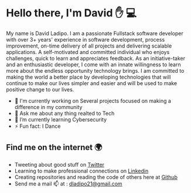 
# Hello there, I'm David :hand: :computer:
<!-- <img src="https://github.com/deedevs/deedevs/blob/main/gitemoji.png"> -->

My name is David Ladipo. I am a passionate Fullstack software developer with over 3+ years' experience in software development, process improvement, on-time delivery of all projects and delivering scalable applications. A self-motivated and committed individual who enjoys challenges, quick to learn and appreciates feedback. As an initiative-taker and an enthusiastic developer, I come with an innate willingness to learn more about the endless opportunity technology brings. I am committed to making the world a better place by developing technologies that will continue to make our lives simpler and easier and will be used to make positive change to our lives.


- 🔭 I'm currently working on Several projects focused on making a difference in my community 
- 💬 Ask me about any thing realted to Tech
- 🌱 I’m currently learning Cybersecurity 
- ⚡ Fun fact: I Dance

<!--
**deedevs/deedevs** is a ✨ _special_ ✨ repository because its `README.md` (this file) appears on your GitHub profile.

Here are some ideas to get you started:

- 🔭 I’m currently working on ...
- 🌱 I’m currently learning ...
- 👯 I’m looking to collaborate on ...
- 🤔 I’m looking for help with ...
- 💬 Ask me about ...
- 📫 How to reach me: ...
- 😄 Pronouns: ...
- ⚡ Fun fact: ...
-->


## Find me on the internet :earth_africa:
- Tweeting about good stuff on <a href="https://twitter.com/davy0417">Twitter</a>
- Learning to make professional connections on <a href="https://www.linkedin.com/in/david-ladipo-691348108/">Linkedin</a>
- Creating repositories and reading the code of others here at <a href="https://github.com/deedevs">Github</a>
- Send me a mail :mailbox: at : dladipo21@gmail.com


